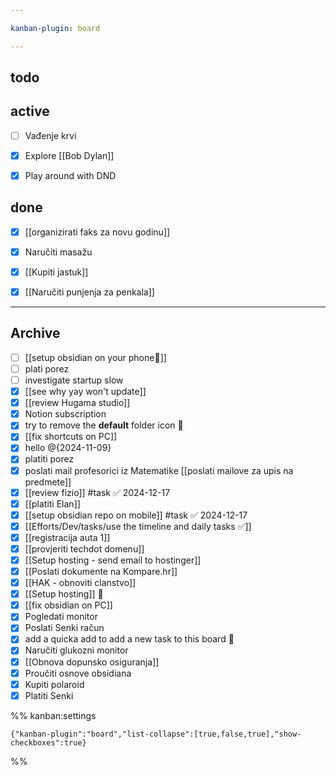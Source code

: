 ```yaml
---

kanban-plugin: board

---
```


## todo



## active

- [ ] Vađenje krvi
- [x] Explore [[Bob Dylan]]
- [x] Play around with DND


## done

- [x] [[organizirati faks za novu godinu]]
- [x] Naručiti masažu
- [x] [[Kupiti jastuk]]
- [x] [[Naručiti punjenja za penkala]]


***

## Archive

- [ ] [[setup obsidian on your phone📱]]
- [ ] plati porez
- [ ] investigate startup slow
- [x] [[see why yay won't update]]
- [x] [[review Hugama studio]]
- [x] Notion subscription
- [x] try to remove the **default** folder icon 📁
- [x] [[fix shortcuts on PC]]
- [x] hello @{2024-11-09}
- [x] platiti porez
- [x] poslati mail profesorici iz Matematike [[poslati mailove za upis na predmete]]
- [x] [[review fizio]] #task ✅ 2024-12-17
- [x] [[platiti Elan]]
- [x] [[setup obsidian repo on mobile]] #task ✅ 2024-12-17
- [x] [[Efforts/Dev/tasks/use the timeline and daily tasks ✅]]
- [x] [[registracija auta 1]]
- [x] [[provjeriti techdot domenu]]
- [x] [[Setup hosting - send email to hostinger]]
- [x] [[Poslati dokumente na Kompare.hr]]
- [x] [[HAK - obnoviti clanstvo]]
- [x] [[Setup hosting]] 📡
- [x] [[fix obsidian on PC]]
- [x] Pogledati monitor
- [x] Poslati Senki račun
- [x] add a quicka add to add a new task to this board 🔲
- [x] Naručiti glukozni monitor
- [x] [[Obnova dopunsko osiguranja]]
- [x] Proučiti osnove obsidiana
- [x] Kupiti polaroid
- [x] Platiti Senki

%% kanban:settings
```
{"kanban-plugin":"board","list-collapse":[true,false,true],"show-checkboxes":true}
```
%%